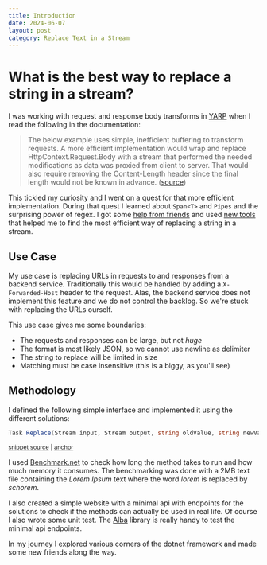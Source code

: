 ```yaml
---
title: Introduction
date: 2024-06-07
layout: post
category: Replace Text in a Stream
---
```


# What is the best way to replace a string in a stream?
I was working with request and response body transforms in 
[YARP][1] when I read the following in the documentation:

> The below example uses simple, inefficient buffering to transform requests.
> A more efficient implementation would wrap and replace 
> HttpContext.Request.Body with a stream that performed the needed 
> modifications as data was proxied from  client to server. That would also
> require removing the Content-Length header since the final length would not
> be known in advance.
> ([source][2])

This tickled my curiosity and I went on a quest for that more efficient
implementation. During that quest I learned about `Span<T>` and `Pipes` and
the surprising power of regex. I got some [help from friends][3]
and used [new tools][4] that helped me to find the most efficient way of 
replacing a string in a stream.

<!--excerpt-->

## Use Case
My use case is replacing URLs in requests to and responses from a backend 
service. Traditionally this would be handled by adding a `X-Forwarded-Host`
header to the request. Alas, the backend service does not implement this
feature and we do not control the backlog. So we're stuck with replacing the
URLs ourself.

This use case gives me some boundaries:
 - The requests and responses can be large, but not _huge_
 - The format is most likely JSON, so we cannot use newline as delimiter
 - The string to replace will be limited in size
 - Matching must be case insensitive (this is a biggy, as you'll see)

## Methodology
I defined the following simple interface and implemented it using the different
solutions:

<!-- snippet: ReplaceInterface -->
<a id='snippet-ReplaceInterface'></a>
```cs
Task Replace(Stream input, Stream output, string oldValue, string newValue, CancellationToken cancellationToken = default);
```
<sup><a href='https://github.com/LodewijkSioen/ReplaceTextInStream/tree/master/ReplaceTextInStream/IStreamingReplacer.cs#L5-L7' title='Snippet source file'>snippet source</a> | <a href='#snippet-ReplaceInterface' title='Start of snippet'>anchor</a></sup>
<!-- endSnippet -->

I used [Benchmark.net][4] to check how long the method takes to run and how 
much memory it consumes. The benchmarking was done with a 2MB text file
containing the _Lorem Ipsum_ text where the word _lorem_ is replaced by
_schorem_.

I also created a simple website with a minimal api with endpoints for the
solutions to check if the methods can actually be used in real life.
Of course I also wrote some unit test. The [Alba][5] library is really handy
to test the minimal api endpoints.

In my journey I explored various corners of the dotnet framework and made some
new friends along the way.

 [1]: https://microsoft.github.io/reverse-proxy
 [2]: https://microsoft.github.io/reverse-proxy/articles/transforms.html#request-body-transforms
 [3]: https://stackoverflow.com/questions/78217768/efficient-string-replace-in-a-stream/78232895
 [4]: https://github.com/dotnet/BenchmarkDotNet
 [5]: https://jasperfx.github.io/alba/
